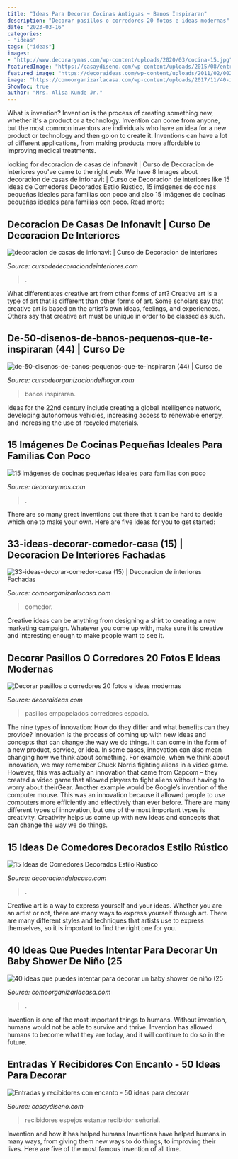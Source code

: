 ```yaml
---
title: "Ideas Para Decorar Cocinas Antiguas ~ Banos Inspiraran"
description: "Decorar pasillos o corredores 20 fotos e ideas modernas"
date: "2023-03-16"
categories:
- "ideas"
tags: ["ideas"]
images:
- "http://www.decorarymas.com/wp-content/uploads/2020/03/cocina-15.jpg"
featuredImage: "https://casaydiseno.com/wp-content/uploads/2015/08/entrada-estante-espejo-pared.jpg"
featured_image: "https://decoraideas.com/wp-content/uploads/2011/02/002-1.jpg"
image: "https://comoorganizarlacasa.com/wp-content/uploads/2017/11/40-ideas-que-puedes-intentar-para-decorar-un-baby-shower-de-nino-25.jpg"
ShowToc: true
author: "Mrs. Alisa Kunde Jr."
---
```



What is invention?
Invention is the process of creating something new, whether it's a product or a technology. Invention can come from anyone, but the most common inventors are individuals who have an idea for a new product or technology and then go on to create it. Inventions can have a lot of different applications, from making products more affordable to improving medical treatments.

	

		
looking for decoracion de casas de infonavit | Curso de Decoracion de interiores you've came to the right web. We have 8 Images about decoracion de casas de infonavit | Curso de Decoracion de interiores like 15 Ideas de Comedores Decorados Estilo Rústico, 15 imágenes de cocinas pequeñas ideales para familias con poco and also 15 imágenes de cocinas pequeñas ideales para familias con poco. Read more:
		
    
## Decoracion De Casas De Infonavit | Curso De Decoracion De Interiores

<img loading=lazy src="https://cursodedecoraciondeinteriores.com/wp-content/uploads/2018/05/decoracion-de-casas-de-infonavit-5.jpg" onerror="this.onerror=null;this.src='https://tse4.mm.bing.net/th?id=OIP.R0M1gSPljfYetmjefr3tHQHaJ4&amp;pid=15.1';" alt="decoracion de casas de infonavit | Curso de Decoracion de interiores">

_Source: cursodedecoraciondeinteriores.com_

>. 

	

What differentiates creative art from other forms of art?
Creative art is a type of art that is different than other forms of art. Some scholars say that creative art is based on the artist’s own ideas, feelings, and experiences. Others say that creative art must be unique in order to be classed as such.

    
## De-50-disenos-de-banos-pequenos-que-te-inspiraran (44) | Curso De

<img loading=lazy src="https://cursodeorganizaciondelhogar.com/wp-content/uploads/2017/08/de-50-disenos-de-banos-pequenos-que-te-inspiraran-44.jpg" onerror="this.onerror=null;this.src='https://tse3.mm.bing.net/th?id=OIP.XdBgQJDUB-3BCWp-IjQ-9wHaLH&amp;pid=15.1';" alt="de-50-disenos-de-banos-pequenos-que-te-inspiraran (44) | Curso de">

_Source: cursodeorganizaciondelhogar.com_

>banos inspiraran. 

	

Ideas for the 22nd century include creating a global intelligence network, developing autonomous vehicles, increasing access to renewable energy, and increasing the use of recycled materials.

    
## 15 Imágenes De Cocinas Pequeñas Ideales Para Familias Con Poco

<img loading=lazy src="http://www.decorarymas.com/wp-content/uploads/2020/03/cocina-15.jpg" onerror="this.onerror=null;this.src='https://tse4.mm.bing.net/th?id=OIP.c8IwLHmtQROfgE9VL5Ut7QHaJ4&amp;pid=15.1';" alt="15 imágenes de cocinas pequeñas ideales para familias con poco">

_Source: decorarymas.com_

>. 

	

There are so many great inventions out there that it can be hard to decide which one to make your own. Here are five ideas for you to get started: 

    
## 33-ideas-decorar-comedor-casa (15) | Decoracion De Interiores Fachadas

<img loading=lazy src="http://comoorganizarlacasa.com/wp-content/uploads/2017/04/33-ideas-decorar-comedor-casa-15.jpg" onerror="this.onerror=null;this.src='https://tse1.mm.bing.net/th?id=OIP.6MtrfgU84RXNxpczNpTJrQHaFj&amp;pid=15.1';" alt="33-ideas-decorar-comedor-casa (15) | Decoracion de interiores Fachadas">

_Source: comoorganizarlacasa.com_

>comedor. 

	

Creative ideas can be anything from designing a shirt to creating a new marketing campaign. Whatever you come up with, make sure it is creative and interesting enough to make people want to see it.

    
## Decorar Pasillos O Corredores 20 Fotos E Ideas Modernas

<img loading=lazy src="https://decoraideas.com/wp-content/uploads/2011/02/002-1.jpg" onerror="this.onerror=null;this.src='https://tse2.mm.bing.net/th?id=OIP.fqFvTQfpHDoQA-hoCTCL7QHaLK&amp;pid=15.1';" alt="Decorar pasillos o corredores 20 fotos e ideas modernas">

_Source: decoraideas.com_

>pasillos empapelados corredores espacio. 

	

The nine types of innovation: How do they differ and what benefits can they provide?
Innovation is the process of coming up with new ideas and concepts that can change the way we do things. It can come in the form of a new product, service, or idea. In some cases, innovation can also mean changing how we think about something. For example, when we think about innovation, we may remember Chuck Norris fighting aliens in a video game. However, this was actually an innovation that came from Capcom – they created a video game that allowed players to fight aliens without having to worry about theirGear. Another example would be Google’s invention of the computer mouse. This was an innovation because it allowed people to use computers more efficiently and effectively than ever before. There are many different types of innovation, but one of the most important types is creativity. Creativity helps us come up with new ideas and concepts that can change the way we do things.

    
## 15 Ideas De Comedores Decorados Estilo Rústico

<img loading=lazy src="https://i0.wp.com/decoraciondelacasa.com/wp-content/uploads/2015/09/decorar-comedor-rústico-11.jpg?fit=567%2C850&amp;ssl=1" onerror="this.onerror=null;this.src='https://tse1.mm.bing.net/th?id=OIP.0_x_Zx5bJvqqs0ssVhIq9AHaLG&amp;pid=15.1';" alt="15 Ideas de Comedores Decorados Estilo Rústico">

_Source: decoraciondelacasa.com_

>. 

	

Creative art is a way to express yourself and your ideas. Whether you are an artist or not, there are many ways to express yourself through art. There are many different styles and techniques that artists use to express themselves, so it is important to find the right one for you.

    
## 40 Ideas Que Puedes Intentar Para Decorar Un Baby Shower De Niño (25

<img loading=lazy src="https://comoorganizarlacasa.com/wp-content/uploads/2017/11/40-ideas-que-puedes-intentar-para-decorar-un-baby-shower-de-nino-25.jpg" onerror="this.onerror=null;this.src='https://tse4.mm.bing.net/th?id=OIP.8b3aYzq8xaTrPYu-YsHZ_gHaJ4&amp;pid=15.1';" alt="40 ideas que puedes intentar para decorar un baby shower de niño (25">

_Source: comoorganizarlacasa.com_

>. 

	

Invention is one of the most important things to humans. Without invention, humans would not be able to survive and thrive. Invention has allowed humans to become what they are today, and it will continue to do so in the future.

    
## Entradas Y Recibidores Con Encanto - 50 Ideas Para Decorar

<img loading=lazy src="https://casaydiseno.com/wp-content/uploads/2015/08/entrada-estante-espejo-pared.jpg" onerror="this.onerror=null;this.src='https://tse4.mm.bing.net/th?id=OIP.HrL1thRSjT1yE3Y5KNm9CQHaKG&amp;pid=15.1';" alt="Entradas y recibidores con encanto - 50 ideas para decorar">

_Source: casaydiseno.com_

>recibidores espejos estante recibidor señorial. 

	

Invention and how it has helped humans
Inventions have helped humans in many ways, from giving them new ways to do things, to improving their lives. Here are five of the most famous invention of all time.

